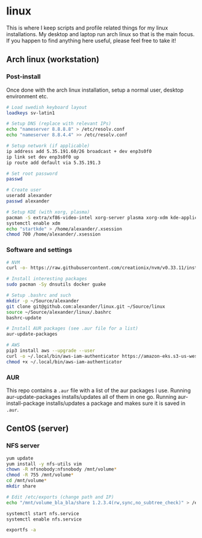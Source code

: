 # linux

This is where I keep scripts and profile related things for my linux installations. My desktop and laptop run arch linux so that is the main focus. If you happen to find anything here useful, please feel free to take it!

## Arch linux (workstation)

### Post-install

Once done with the arch linux installation, setup a normal user, desktop environment etc. 

```bash
# Load swedish keyboard layout
loadkeys sv-latin1

# Setup DNS (replace with relevant IPs)
echo "nameserver 8.8.8.8" > /etc/resolv.conf
echo "nameserver 8.8.4.4" >> /etc/resolv.conf

# Setup network (if applicable)
ip address add 5.35.191.60/26 broadcast + dev enp3s0f0
ip link set dev enp3s0f0 up
ip route add default via 5.35.191.3

# Set root password
passwd

# Create user
useradd alexander
passwd alexander

# Setup KDE (with xorg, plasma)
pacman -S extra/xf86-video-intel xorg-server plasma xorg-xdm kde-applications
systemctl enable xdm
echo "startkde" > /home/alexander/.xsession
chmod 700 /home/alexander/.xsession
```

### Software and settings

```bash
# NVM
curl -o- https://raw.githubusercontent.com/creationix/nvm/v0.33.11/install.sh | bash

# Install interesting packages
sudo pacman -Sy dnsutils docker guake

# Setup .bashrc and such
mkdir -p ~/Source/alexander
git clone git@github.com:alexander/linux.git ~/Source/linux
source ~/Source/alexander/linux/.bashrc
bashrc-update

# Install AUR packages (see .aur file for a list)
aur-update-packages

# AWS
pip3 install aws --upgrade --user
curl -o ~/.local/bin/aws-iam-authenticator https://amazon-eks.s3-us-west-2.amazonaws.com/1.11.5/2018-12-06/bin/linux/amd64/aws-iam-authenticator
chmod +x ~/.local/bin/aws-iam-authenticator
```

### AUR

This repo contains a `.aur` file with a list of the aur packages I use. Running aur-update-packages installs/updates all of them in one go. Running aur-install-package <package> installs/updates a package and makes sure it is saved in `.aur`.

## CentOS (server)

### NFS server

```bash
yum update
yum install -y nfs-utils vim
chown -R nfsnobody:nfsnobody /mnt/volume*
chmod -R 755 /mnt/volume*
cd /mnt/volume*
mkdir share

# Edit /etc/exports (change path and IP)
echo "/mnt/volume_bla_bla/share 1.2.3.4(rw,sync,no_subtree_check)" > /etc/exports

systemctl start nfs.service
systemctl enable nfs.service

exportfs -a
```
